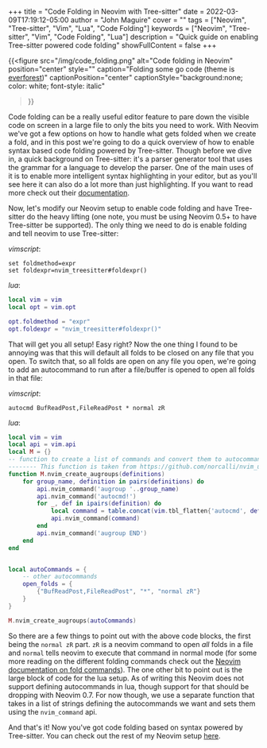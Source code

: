 +++
title = "Code Folding in Neovim with Tree-sitter"
date = 2022-03-09T17:19:12-05:00
author = "John Maguire"
cover = ""
tags = ["Neovim", "Tree-sitter", "Vim", "Lua", "Code Folding"]
keywords = ["Neovim", "Tree-sitter", "Vim", "Code Folding", "Lua"]
description = "Quick guide on enabling Tree-sitter powered code folding"
showFullContent = false
+++


{{<figure
    src="/img/code_folding.png"
    alt="Code folding in Neovim"
    position="center"
    style=""
    caption="Folding some go code (theme is <a href='https://github.com/sainnhe/everforest'>everforest</a>)"
    captionPosition="center"
    captionStyle="background:none; color: white; font-style: italic"
>}}

Code folding can be a really useful editor feature to pare down the visible code on screen in a large file to only the
bits you need to work. With Neovim we've got a few options on how to handle what gets folded when we create a fold, and
in this post we're going to do a quick overview of how to enable syntax based code folding powered by Tree-sitter. Though
before we dive in, a quick background on Tree-sitter: it's a parser generator tool that uses the grammar for a language
to develop the parser. One of the main uses of it is to enable more intelligent syntax highlighting in your editor,
but as you'll see here it can also do a lot more than just highlighting. If you want to read more check out their
[documentation](https://tree-sitter.github.io/tree-sitter/).


Now, let's modify our Neovim setup to enable code folding and have Tree-sitter do the heavy lifting (one note, you must
be using Neovim 0.5+ to have Tree-sitter be supported). The only thing we need to do is enable folding and tell neovim
to use Tree-sitter:

_vimscript_:
```vim
set foldmethod=expr
set foldexpr=nvim_treesitter#foldexpr()
```

_lua_:
```lua
local vim = vim
local opt = vim.opt

opt.foldmethod = "expr"
opt.foldexpr = "nvim_treesitter#foldexpr()"
```


That will get you all setup! Easy right? Now the one thing I found to be annoying was that this will default all folds
to be closed on any file that you open. To switch that, so all folds are open on any file you open, we're going to add an
autocommand to run after a file/buffer is opened to open all folds in that file:

_vimscript_:
```vim
autocmd BufReadPost,FileReadPost * normal zR
```

_lua_:
```lua
local vim = vim
local api = vim.api
local M = {}
-- function to create a list of commands and convert them to autocommands
-------- This function is taken from https://github.com/norcalli/nvim_utils
function M.nvim_create_augroups(definitions)
    for group_name, definition in pairs(definitions) do
        api.nvim_command('augroup '..group_name)
        api.nvim_command('autocmd!')
        for _, def in ipairs(definition) do
            local command = table.concat(vim.tbl_flatten{'autocmd', def}, ' ')
            api.nvim_command(command)
        end
        api.nvim_command('augroup END')
    end
end


local autoCommands = {
    -- other autocommands
    open_folds = {
        {"BufReadPost,FileReadPost", "*", "normal zR"}
    }
}

M.nvim_create_augroups(autoCommands)
```

So there are a few things to point out with the above code blocks, the first being the `normal zR` part. `zR` is a neovim
command to open _all_ folds in a file and `normal` tells neovim to execute that command in normal mode (for some more
reading on the different folding commands check out the [Neovim documentation on fold commands](https://neovim.io/doc/user/fold.html#fold-commands)).
The one other bit to point out is the large block of code for the lua setup. As of writing this Neovim does not support
defining autocommands in lua, though support for that should be dropping with Neovim 0.7. For now though, we use a
separate function that takes in a list of strings defining the autocommands we want and sets them using the
`nvim_command` api.

And that's it! Now you've got code folding based on syntax powered by Tree-sitter. You can check out the rest of my Neovim
setup [here](https://github.com/jm96441n/dotfiles/tree/master/.config/nvim).


